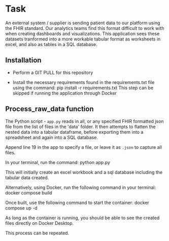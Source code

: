 # Task 

An external system / supplier is sending patient data to our platform using the FHIR standard. Our analytics teams find this format difficult to work with when creating dashboards and visualizations. This application sees these datasets tranformed into a more workable tabular format as worksheets in excel, and also as tables in a SQL database.

## Installation

- Perform a GIT PULL for this repository

- Install the necessary requirements found in the requirements.txt file using the command:
pip install -r requirements.txt
This step can be skipped if running the application through Docker

## Process_raw_data function

The Python script - `app.py` reads in all, or any specified FHIR formatted json file from the list of files in the 'data' folder.
It then attempts to flatten the nested data into a tabular dataframe, before exporting them into a spreadsheet and again into a SQL database.

Append line 19 in the app to specify a file, or leave it as `.json` to capture all files.

In your terminal, run the command:
python app.py      

This will initially create an excel workbook and a sql database including the tabular data created.

Alternatively, using Docker, run the following command in your terminal:
docker compose build

Once built, use the following command to start the container:
docker compose up -d

As long as the container is running, you should be able to see the created files directly on Docker Desktop.

This process can be repeated.
